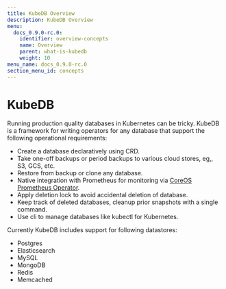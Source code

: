 ```yaml
---
title: KubeDB Overview
description: KubeDB Overview
menu:
  docs_0.9.0-rc.0:
    identifier: overview-concepts
    name: Overview
    parent: what-is-kubedb
    weight: 10
menu_name: docs_0.9.0-rc.0
section_menu_id: concepts
---
```


# KubeDB

Running production quality databases in Kubernetes can be tricky. KubeDB is a framework for writing operators for any database that support the following operational requirements:

 - Create a database declaratively using CRD.
 - Take one-off backups or period backups to various cloud stores, eg,, S3, GCS, etc.
 - Restore from backup or clone any database.
 - Native integration with Prometheus for monitoring via [CoreOS Prometheus Operator](https://github.com/coreos/prometheus-operator).
 - Apply deletion lock to avoid accidental deletion of database.
 - Keep track of deleted databases, cleanup prior snapshots with a single command.
 - Use cli to manage databases like kubectl for Kubernetes.

Currently KubeDB includes support for following datastores:
 - Postgres
 - Elasticsearch
 - MySQL
 - MongoDB
 - Redis
 - Memcached
